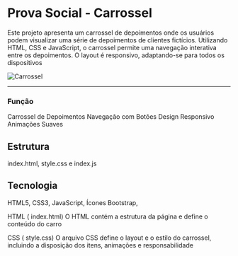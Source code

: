 # Prova Social - Carrossel

Este projeto apresenta um carrossel de depoimentos onde os usuários podem visualizar uma série de depoimentos de clientes fictícios. Utilizando HTML, CSS e JavaScript, o carrossel permite uma navegação interativa entre os depoimentos. O layout é responsivo, adaptando-se para todos os dispositivos

![Carrossel](https://github.com/user-attachments/assets/b45366a7-d606-4516-91fe-50f2b5142ae0)

-----

### Função
Carrossel de Depoimentos
Navegação com Botões
Design Responsivo
Animações Suaves


## Estrutura
index.html,
 style.css e
 index.js


## Tecnologia
HTML5,
CSS3,
JavaScript,
Ícones Bootstrap,

HTML ( index.html)
O HTML contém a estrutura da página e define o conteúdo do carro

CSS ( style.css)
O arquivo CSS define o layout e o estilo do carrossel, incluindo a disposição dos itens, animações e responsabilidade
